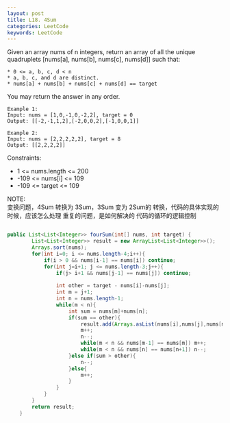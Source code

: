 ```yaml
---
layout: post
title: L18. 4Sum
categories: LeetCode
keywords: LeetCode
---
```


Given an array nums of n integers, 
return an array of all the unique quadruplets [nums[a], nums[b], nums[c], nums[d]] such that:
~~~
* 0 <= a, b, c, d < n
* a, b, c, and d are distinct.
* nums[a] + nums[b] + nums[c] + nums[d] == target
~~~

You may return the answer in any order.

~~~ 
Example 1:
Input: nums = [1,0,-1,0,-2,2], target = 0
Output: [[-2,-1,1,2],[-2,0,0,2],[-1,0,0,1]]

Example 2:
Input: nums = [2,2,2,2,2], target = 8
Output: [[2,2,2,2]]
~~~
 
Constraints:
* 1 <= nums.length <= 200
* -109 <= nums[i] <= 109
* -109 <= target <= 109



NOTE:     
        变换问题，4Sum 转换为 3Sum，3Sum 变为 2Sum的 转换，代码的具体实现的时候，应该怎么处理
        重复的问题，是如何解决的
        代码的循环的逻辑控制

~~~java

public List<List<Integer>> fourSum(int[] nums, int target) {
        List<List<Integer>> result = new ArrayList<List<Integer>>();
        Arrays.sort(nums);
        for(int i=0; i <= nums.length-4;i++){
            if(i > 0 && nums[i-1] == nums[i]) continue;
            for(int j=i+1; j <= nums.length-3;j++){
                if(j> i+1 && nums[j-1] == nums[j]) continue;
                
                int other = target - nums[i]-nums[j];
                int m = j+1;
                int n = nums.length-1;
                while(m < n){
                    int sum = nums[m]+nums[n];
                    if(sum == other){
                        result.add(Arrays.asList(nums[i],nums[j],nums[m],nums[n]));
                        m++;
                        n--;
                        while(m < n && nums[m-1] == nums[m]) m++;
                        while(m < n && nums[n] == nums[n+1]) n--;
                    }else if(sum > other){
                        n--;
                    }else{
                        m++;
                    }
                }
            }
        }
        return result;
    }
~~~




